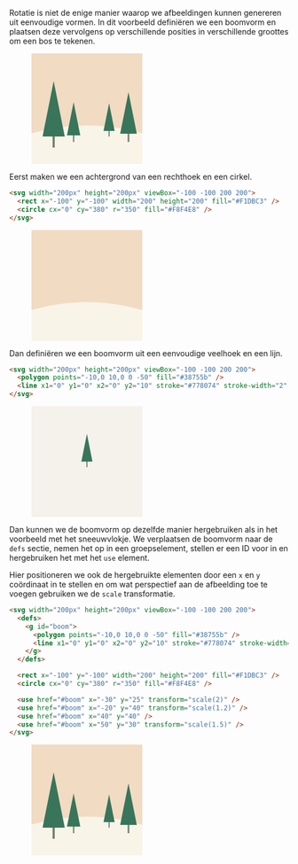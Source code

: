 Rotatie is niet de enige manier waarop we afbeeldingen kunnen genereren uit eenvoudige vormen. In dit voorbeeld definiëren we een boomvorm en plaatsen deze vervolgens op verschillende posities in verschillende groottes om een bos te tekenen.

<figure>
<svg width="200px" height="200px" viewBox="-100 -100 200 200">
  <defs>
    <g id="boom">
      <polygon points="-10,0 10,0 0 -50" fill="#38755b" />
      <line x1="0" y1="0" x2="0" y2="10" stroke="#778074" stroke-width="2" />
    </g>
  </defs>

  <rect x="-100" y="-100" width="200" height="200" fill="#F1DBC3" />
  <circle cx="0" cy="380" r="350" fill="#F8F4E8" />

  <use href="#boom" x="-30" y="25" transform="scale(2)" />
  <use href="#boom" x="-20" y="40" transform="scale(1.2)" />
  <use href="#boom" x="40" y="40" />
  <use href="#boom" x="50" y="30" transform="scale(1.5)" />
</svg>
</figure>

Eerst maken we een achtergrond van een rechthoek en een cirkel.

```html
<svg width="200px" height="200px" viewBox="-100 -100 200 200">
  <rect x="-100" y="-100" width="200" height="200" fill="#F1DBC3" />
  <circle cx="0" cy="380" r="350" fill="#F8F4E8" />
</svg>
```

<figure>
<svg width="200px" height="200px" viewBox="-100 -100 200 200">
  <rect x="-100" y="-100" width="200" height="200" fill="#F1DBC3" />
  <circle cx="0" cy="380" r="350" fill="#F8F4E8" />
</svg>
</figure>

Dan definiëren we een boomvorm uit een eenvoudige veelhoek en een lijn.

```html
<svg width="200px" height="200px" viewBox="-100 -100 200 200">
  <polygon points="-10,0 10,0 0 -50" fill="#38755b" />
  <line x1="0" y1="0" x2="0" y2="10" stroke="#778074" stroke-width="2" />
</svg>
```

<figure>
<svg width="200px" height="200px" viewBox="-100 -100 200 200">
  <rect x="-100" y="-100" width="200" height="200" fill="#F5F1EB"/>
  <polygon points="-10,0 10,0 0 -50" fill="#38755b" />
  <line x1="0" y1="0" x2="0" y2="10" stroke="#778074" stroke-width="2" />
</svg>
</figure>

Dan kunnen we de boomvorm op dezelfde manier hergebruiken als in het voorbeeld met het sneeuwvlokje. We verplaatsen de boomvorm naar de `defs` sectie, nemen het op in een groepselement, stellen er een ID voor in en hergebruiken het met het `use` element.

Hier positioneren we ook de hergebruikte elementen door een `x` en `y` coördinaat in te stellen en om wat perspectief aan de afbeelding toe te voegen gebruiken we de `scale` transformatie.

```html
<svg width="200px" height="200px" viewBox="-100 -100 200 200">
  <defs>
    <g id="boom">
      <polygon points="-10,0 10,0 0 -50" fill="#38755b" />
      <line x1="0" y1="0" x2="0" y2="10" stroke="#778074" stroke-width="2" />
    </g>
  </defs>

  <rect x="-100" y="-100" width="200" height="200" fill="#F1DBC3" />
  <circle cx="0" cy="380" r="350" fill="#F8F4E8" />

  <use href="#boom" x="-30" y="25" transform="scale(2)" />
  <use href="#boom" x="-20" y="40" transform="scale(1.2)" />
  <use href="#boom" x="40" y="40" />
  <use href="#boom" x="50" y="30" transform="scale(1.5)" />
</svg>
```

<figure>
<svg width="200px" height="200px" viewBox="-100 -100 200 200">
  <defs>
    <g id="boom">
      <polygon points="-10,0 10,0 0 -50" fill="#38755b" />
      <line x1="0" y1="0" x2="0" y2="10" stroke="#778074" stroke-width="2" />
    </g>
  </defs>

  <rect x="-100" y="-100" width="200" height="200" fill="#F1DBC3" />
  <circle cx="0" cy="380" r="350" fill="#F8F4E8" />

  <use href="#boom" x="-30" y="25" transform="scale(2)" />
  <use href="#boom" x="-20" y="40" transform="scale(1.2)" />
  <use href="#boom" x="40" y="40" />
  <use href="#boom" x="50" y="30" transform="scale(1.5)" />
</svg>
</figure>
